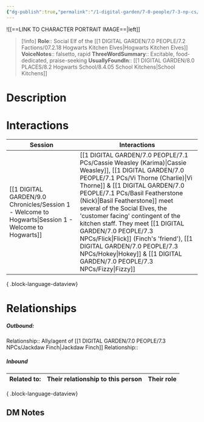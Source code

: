 ```yaml
---
{"dg-publish":true,"permalink":"/1-digital-garden/7-0-people/7-3-np-cs/fizzy/","tags":["#person","hogwarts","support-staff","house-elf","magical-being"]}
---
```


![[==LINK TO CHARACTER PORTRAIT IMAGE==\|left]]
>[!info] 
>**Role**:: Social Elf of the [[1 DIGITAL GARDEN/7.0 PEOPLE/7.2 Factions/07.2.18 Hogwarts Kitchen Elves\|Hogwarts Kitchen Elves]]
>**VoiceNotes**:: falsetto, rapid
>**ThreeWordSummary**:: Excitable, food-dedicated, praise-seeking
>**UsuallyFoundIn**:: [[1 DIGITAL GARDEN/8.0 PLACES/8.2 Hogwarts School/8.4.05 School Kitchens\|School Kitchens]]

# Description


# Interactions

| Session                                                                                                 | Interactions                                                                                                                                                                                                                                                                               |
| ------------------------------------------------------------------------------------------------------- | ------------------------------------------------------------------------------------------------------------------------------------------------------------------------------------------------------------------------------------------------------------------------------------------ |
| [[1 DIGITAL GARDEN/9.0 Chronicles/Session 1 - Welcome to Hogwarts\|Session 1 - Welcome to Hogwarts]] | [[1 DIGITAL GARDEN/7.0 PEOPLE/7.1 PCs/Cassie Weasley (Karima)\|Cassie Weasley]], [[1 DIGITAL GARDEN/7.0 PEOPLE/7.1 PCs/Vi Thorne (Charlie)\|Vi Thorne]] & [[1 DIGITAL GARDEN/7.0 PEOPLE/7.1 PCs/Basil Featherstone (Nick)\|Basil Featherstone]] meet several of the Social Elves, the 'customer facing' contingent of the kitchen staff. They meet [[1 DIGITAL GARDEN/7.0 PEOPLE/7.3 NPCs/Flick\|Flick]] (Finch's 'friend'), [[1 DIGITAL GARDEN/7.0 PEOPLE/7.3 NPCs/Hokey\|Hokey]] & [[1 DIGITAL GARDEN/7.0 PEOPLE/7.3 NPCs/Fizzy\|Fizzy]] |

{ .block-language-dataview}

# Relationships
##### Outbound:
Relationship:: Ally/agent of [[1 DIGITAL GARDEN/7.0 PEOPLE/7.3 NPCs/Jackdaw Finch\|Jackdaw Finch]]
Relationship::

##### Inbound
| Related to: | Their relationship to this person | Their role |
| ----------- | --------------------------------- | ---------- |

{ .block-language-dataview}







## DM Notes
